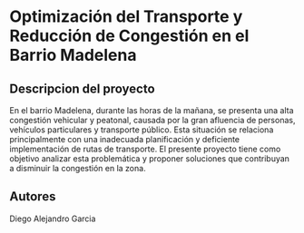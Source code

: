 # Optimización del Transporte y Reducción de Congestión en el Barrio Madelena

## Descripcion del proyecto
En el barrio Madelena, durante las horas de la mañana, se presenta una alta congestión vehicular y peatonal, causada por la gran afluencia de personas, vehículos particulares y transporte público. Esta situación se relaciona principalmente con una inadecuada planificación y deficiente implementación de rutas de transporte. El presente proyecto tiene como objetivo analizar esta problemática y proponer soluciones que contribuyan a disminuir la congestión en la zona.



## Autores

Diego Alejandro Garcia
